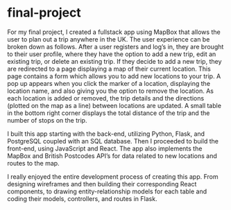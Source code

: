 # final-project

For my final project, I created a fullstack app using MapBox that allows the user to plan out a trip anywhere in the UK. The user experience can be broken down as follows. After a user registers and log’s in, they are brought to their user profile, where they have the option to add a new trip, edit an existing trip, or delete an existing trip. If they decide to add a new trip, they are redirected to a page displaying a map of their current location. This page contains a form which allows you to add new locations to your trip. A pop up appears when you click the marker of a location, displaying the location name, and also giving you the option to remove the location. As each location is added or removed, the trip details and the directions (plotted on the map as a line) between locations are updated. A small table in the bottom right corner displays the total distance of the trip and the number of stops on the trip.

I built this app starting with the back-end, utilizing Python, Flask, and PostgreSQL coupled with an SQL database. Then I proceeded to build the front-end, using JavaScript and React. The app also implements the MapBox and British Postcodes API’s for data related to new locations and routes to the map.

I really enjoyed the entire development process of creating this app. From designing wireframes and then building their corresponding React components, to drawing entity-relationship models for each table and coding their models, controllers, and routes in Flask. 
